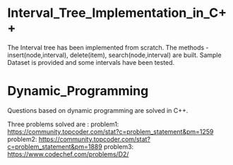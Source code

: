 # Interval_Tree_Implementation_in_C++

The Interval tree has been implemented from scratch. The methods - insert(node,interval), delete(item), search(node,interval) are built.
Sample Dataset is provided and some intervals have been tested.

# Dynamic_Programming
Questions based on dynamic programming are solved in C++.

Three problems solved are :
problem1: https://community.topcoder.com/stat?c=problem_statement&pm=1259                                                                problem2: https://community.topcoder.com/stat?c=problem_statement&pm=1889                                                            problem3: https://www.codechef.com/problems/D2/
